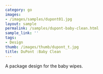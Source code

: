 ```yaml
---
category: go
images:
- /images/samples/dupont01.jpg
layout: sample
permalink: /samples/dupont-baby-clean.html
sample_link: ''
tags:
- Design
thumb: /images/thumb/dupont_t.jpg
title: DuPont :Baby Clean
---
```

A package design for the baby wipes.